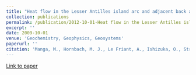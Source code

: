 ```yaml
---
title: "Heat flow in the Lesser Antilles island arc and adjacent back arc Grenada basin"
collection: publications
permalink: /publication/2012-10-01-Heat flow in the Lesser Antilles island arc and adjacent back arc Grenada basin
excerpt: ''
date: 2009-10-01
venue: 'Geochemistry, Geophysics, Geosystems'
paperurl: ''
citation: 'Manga, M., Hornbach, M. J., Le Friant, A., Ishizuka, O., Stroncik, N., Adachi, T., Aljahdali, M., Boudon, G., Breitkreuz, C., <b>Fraass, A.J.</b>, Fujinawa, A., Hatfield, R., Jutzeler, M., Kataoka, K., Lafuerza, S., Maeno, F., Martinez-Colon, M., McCanta, M., Morgan, S., Palmer, M. R., Saito, T., Slagle, A., Subramanyam, K.S.V., Tamura, Y., Talling, P. J., Villemant, B., Wall-Palmer, D., & Wang, F., 2012, Heat flow in the Lesser Antilles island arc and adjacent back arc Grenada basin, <i>Geochem. Geophys. Geosyst.</i>, 13, Q08007. doi:10.1029/2012GC004260
---
```


[Link to paper](https://agupubs.onlinelibrary.wiley.com/doi/full/10.1029/2012GC004260)
